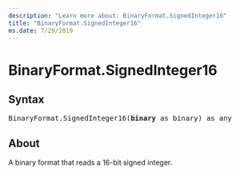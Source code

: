 ```yaml
---
description: "Learn more about: BinaryFormat.SignedInteger16"
title: "BinaryFormat.SignedInteger16"
ms.date: 7/29/2019
---
```

# BinaryFormat.SignedInteger16

## Syntax

<pre>
BinaryFormat.SignedInteger16(<b>binary</b> as binary) as any
</pre> 
  
## About  
A binary format that reads a 16-bit signed integer.
 
